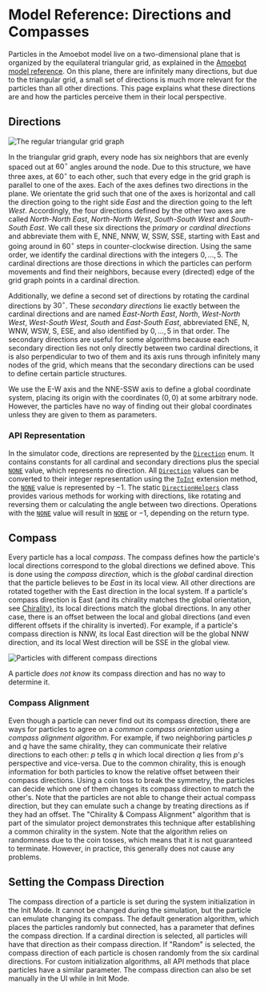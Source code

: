 # Model Reference: Directions and Compasses

Particles in the Amoebot model live on a two-dimensional plane that is organized by the equilateral triangular grid, as explained in the [Amoebot model reference](~/amoebot_model/home.md).
On this plane, there are infinitely many directions, but due to the triangular grid, a small set of directions is much more relevant for the particles than all other directions.
This page explains what these directions are and how the particles perceive them in their local perspective.



## Directions

![The regular triangular grid graph](~/images/graph_eqt_arrows_sec.png "The regular triangular grid graph with its directions and coordinate axes")

In the triangular grid graph, every node has six neighbors that are evenly spaced out at $60^\circ$ angles around the node.
Due to this structure, we have three axes, at $60^\circ$ to each other, such that every edge in the grid graph is parallel to one of the axes.
Each of the axes defines two directions in the plane.
We orientate the grid such that one of the axes is horizontal and call the direction going to the right side *East* and the direction going to the left *West*.
Accordingly, the four directions defined by the other two axes are called *North-North East*, *North-North West*, *South-South West* and *South-South East*.
We call these six directions the *primary* or *cardinal directions* and abbreviate them with E, NNE, NNW, W, SSW, SSE, starting with East and going around in $60^\circ$ steps in counter-clockwise direction.
Using the same order, we identify the cardinal directions with the integers $0,\ldots,5$.
The cardinal directions are those directions in which the particles can perform movements and find their neighbors, because every (directed) edge of the grid graph points in a cardinal direction.

Additionally, we define a second set of directions by rotating the cardinal directions by $30^\circ$.
These *secondary directions* lie exactly between the cardinal directions and are named *East-North East*, *North*, *West-North West*, *West-South West*, *South* and *East-South East*, abbreviated ENE, N, WNW, WSW, S, ESE, and also identified by $0,\ldots,5$ in that order.
The secondary directions are useful for some algorithms because each secondary direction lies not only directly between two cardinal directions, it is also perpendicular to two of them and its axis runs through infinitely many nodes of the grid, which means that the secondary directions can be used to define certain particle structures.

We use the E-W axis and the NNE-SSW axis to define a global coordinate system, placing its origin with the coordinates $(0, 0)$ at some arbitrary node.
However, the particles have no way of finding out their global coordinates unless they are given to them as parameters.


### API Representation

In the simulator code, directions are represented by the [`Direction`][1] enum.
It contains constants for all cardinal and secondary directions plus the special [`NONE`][2] value, which represents no direction.
All [`Direction`][1] values can be converted to their integer representation using the [`ToInt`][3] extension method, the [`NONE`][2] value is represented by $-1$.
The static [`DirectionHelpers`][4] class provides various methods for working with directions, like rotating and reversing them or calculating the angle between two directions.
Operations with the [`NONE`][2] value will result in [`NONE`][2] or $-1$, depending on the return type.



## Compass

Every particle has a local *compass*.
The compass defines how the particle's local directions correspond to the global directions we defined above.
This is done using the *compass direction*, which is the *global* cardinal direction that the particle believes to be *East* in its local view.
All other directions are rotated together with the East direction in the local system.
If a particle's compass direction is East (and its chirality matches the global orientation, see [Chirality](chirality.md)), its local directions match the global directions.
In any other case, there is an offset between the local and global directions (and even different offsets if the chirality is inverted).
For example, if a particle's compass direction is NNW, its local East direction will be the global NNW direction, and its local West direction will be SSE in the global view.

![Particles with different compass directions](~/images/compass.png "Particles with different compass directions")

A particle *does not know* its compass direction and has no way to determine it.


### Compass Alignment

Even though a particle can never find out its compass direction, there are ways for particles to agree on a *common compass orientation* using a *compass alignment algorithm*.
For example, if two neighboring particles $p$ and $q$ have the same chirality, they can communicate their relative directions to each other: $p$ tells $q$ in which local direction $q$ lies from $p$'s perspective and vice-versa.
Due to the common chirality, this is enough information for both particles to know the relative offset between their compass directions.
Using a coin toss to break the symmetry, the particles can decide which one of them changes its compass direction to match the other's.
Note that the particles are not able to change their actual compass direction, but they can emulate such a change by treating directions as if they had an offset.
The "Chirality & Compass Alignment" algorithm that is part of the simulator project demonstrates this technique after establishing a common chirality in the system.
Note that the algorithm relies on randomness due to the coin tosses, which means that it is not guaranteed to terminate.
However, in practice, this generally does not cause any problems.



## Setting the Compass Direction

The compass direction of a particle is set during the system initialization in the Init Mode.
It cannot be changed during the simulation, but the particle can emulate changing its compass.
The default generation algorithm, which places the particles randomly but connected, has a parameter that defines the compass direction.
If a cardinal direction is selected, all particles will have that direction as their compass direction.
If "Random" is selected, the compass direction of each particle is chosen randomly from the six cardinal directions.
For custom initialization algorithms, all API methods that place particles have a similar parameter.
The compass direction can also be set manually in the UI while in Init Mode.



[1]: xref:AS2.Direction
[2]: xref:AS2.Direction.NONE
[3]: xref:AS2.DirectionHelpers.ToInt(AS2.Direction)
[4]: xref:AS2.DirectionHelpers
